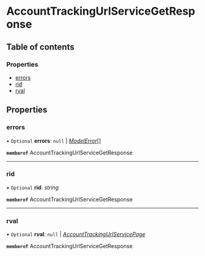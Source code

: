 # AccountTrackingUrlServiceGetResponse


## Table of contents

### Properties

- [errors](accounttrackingurlservicegetresponse.md#errors)
- [rid](accounttrackingurlservicegetresponse.md#rid)
- [rval](accounttrackingurlservicegetresponse.md#rval)

## Properties

### errors

• `Optional` **errors**: ``null`` \| [*ModelError*](modelerror.md)[]

**`memberof`** AccountTrackingUrlServiceGetResponse

___

### rid

• `Optional` **rid**: *string*

**`memberof`** AccountTrackingUrlServiceGetResponse

___

### rval

• `Optional` **rval**: ``null`` \| [*AccountTrackingUrlServicePage*](accounttrackingurlservicepage.md)

**`memberof`** AccountTrackingUrlServiceGetResponse
